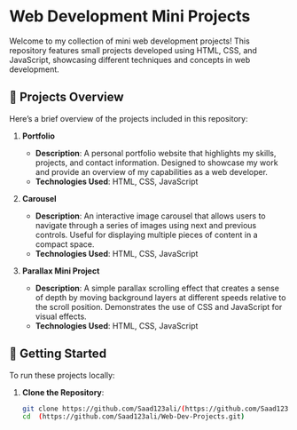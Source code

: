# Web Development Mini Projects

Welcome to my collection of mini web development projects! This repository features small projects developed using HTML, CSS, and JavaScript, showcasing different techniques and concepts in web development.

## 📁 Projects Overview

Here’s a brief overview of the projects included in this repository:

1. **Portfolio**
   - **Description**: A personal portfolio website that highlights my skills, projects, and contact information. Designed to showcase my work and provide an overview of my capabilities as a web developer.
   - **Technologies Used**: HTML, CSS, JavaScript

2. **Carousel**
   - **Description**: An interactive image carousel that allows users to navigate through a series of images using next and previous controls. Useful for displaying multiple pieces of content in a compact space.
   - **Technologies Used**: HTML, CSS, JavaScript

3. **Parallax Mini Project**
   - **Description**: A simple parallax scrolling effect that creates a sense of depth by moving background layers at different speeds relative to the scroll position. Demonstrates the use of CSS and JavaScript for visual effects.
   - **Technologies Used**: HTML, CSS, JavaScript

## 🚀 Getting Started

To run these projects locally:

1. **Clone the Repository**:
   ```bash
   git clone https://github.com/Saad123ali/(https://github.com/Saad123ali/Web-Dev-Projects.git).git
   cd  (https://github.com/Saad123ali/Web-Dev-Projects.git)
